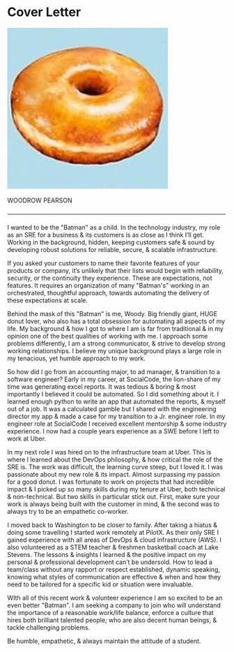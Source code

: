# Cover Letter

![](.gitbook/assets/image1.png)

 WOODROW PEARSON

![](.gitbook/assets/image2.png)

I wanted to be the "Batman" as a child. In the technology industry, my role as an SRE for a business & its customers is as close as I think I’ll get. Working in the background, hidden, keeping customers safe & sound by developing robust solutions for reliable, secure, & scalable infrastructure.

If you asked your customers to name their favorite features of your products or company, it’s unlikely that their lists would begin with reliability, security, or the continuity they experience. These are expectations, not features. It requires an organization of many "Batman's" working in an orchestrated, thoughtful approach, towards automating the delivery of these expectations at scale.

Behind the mask of this "Batman" is me, Woody. Big friendly giant, HUGE donut lover, who also has a total obsession for automating all aspects of my life. My background & how I got to where I am is far from traditional & in my opinion one of the best qualities of working with me. I approach some problems differently, I am a strong communicator, & strive to develop strong working relationships. I believe my unique background plays a large role in my tenacious, yet humble approach to my work.

So how did I go from an accounting major, to ad manager, & transition to a software engineer? Early in my career, at SocialCode, the lion-share of my time was generating excel reports. It was tedious & boring & most importantly I believed it could be automated. So I did something about it. I learned enough python to write an app that automated the reports, & myself out of a job. It was a calculated gamble but I shared with the engineering director my app & made a case for my transition to a Jr. engineer role. In my engineer role at SocialCode I received excellent mentorship & some industry experience. I now had a couple years experience as a SWE before I left to work at Uber.

In my next role I was hired on to the infrastructure team at Uber. This is where I learned about the DevOps philosophy, & how critical the role of the SRE is. The work was difficult, the learning curve steep, but I loved it. I was passionate about my new role & its impact. Almost surpassing my passion for a good donut. I was fortunate to work on projects that had incredible impact & I picked up so many skills during my tenure at Uber, both technical & non-technical. But two skills in particular stick out. First, make sure your work is always being built with the customer in mind, & the second was to always try to be an empathetic co-worker.

I moved back to Washington to be closer to family. After taking a hiatus & doing some travelling I started work remotely at PilotX. As their only SRE I gained experience with all areas of DevOps & cloud infrastructure \(AWS\). I also volunteered as a STEM teacher & freshmen basketball coach at Lake Stevens. The lessons & insights I learned & the positive impact on my personal & professional development can’t be undersold. How to lead a team/class without any rapport or respect established, dynamic speaking, knowing what styles of communication are effective & when and how they need to be tailored for a specific kid or situation were invaluable.

WIth all of this recent work & volunteer experience I am so excited to be an even better "Batman". I am seeking a company to join who will understand the importance of a reasonable work/life balance, enforce a culture that hires both brilliant talented people; who are also decent human beings, & tackle challenging problems.

Be humble, empathetic, & always maintain the attitude of a student.

